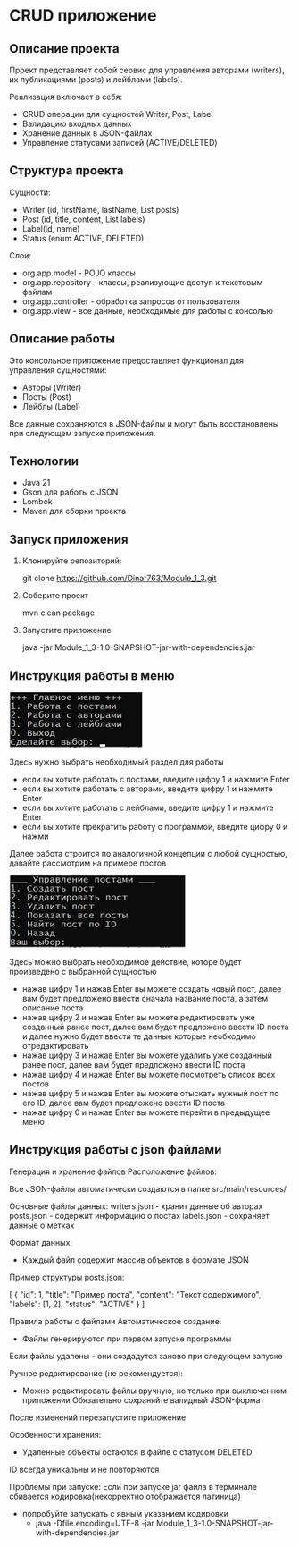 # CRUD приложение

## Описание проекта

Проект представляет собой сервис для управления авторами (writers), их публикациями (posts) и лейблами (labels).


Реализация включает в себя:

   - CRUD операции для сущностей Writer, Post, Label
  - Валидацию входных данных
  - Хранение данных в JSON-файлах
  - Управление статусами записей (ACTIVE/DELETED)

## Структура проекта

Сущности:

   - Writer (id, firstName, lastName, List<Post> posts)
  - Post (id, title, content, List<Label> labels)
  - Label(id, name)
  - Status (enum ACTIVE, DELETED)

Слои:
   - org.app.model - POJO клаcсы
   - org.app.repository - классы, реализующие доступ к текстовым файлам
   - org.app.controller - обработка запросов от пользователя
   - org.app.view - все данные, необходимые для работы с консолью

## Описание работы

   Это консольное приложение предоставляет функционал для управления сущностями:
   - Авторы (Writer)
   - Посты (Post)
   - Лейблы (Label)

Все данные сохраняются в JSON-файлы и могут быть восстановлены при следующем запуске приложения.

## Технологии

   - Java 21
  - Gson для работы с JSON
  - Lombok
  - Maven для сборки проекта

## Запуск приложения

1) Клонируйте репозиторий:

     git clone https://github.com/Dinar763/Module_1_3.git

2) Соберите проект
   
    mvn clean package

3) Запустите приложение 

   java -jar Module_1_3-1.0-SNAPSHOT-jar-with-dependencies.jar

## Инструкция работы в меню
  ![img.png](assets/img.png)

  Здесь нужно выбрать необходимый раздел для работы
  - если вы хотите работать с постами, введите цифру 1 и нажмите Enter
  - если вы хотите работать с авторами, введите цифру 1 и нажмите Enter
  - если вы хотите работать с лейблами, введите цифру 1 и нажмите Enter
  - если вы хотите прекратить работу с программой, введите цифру 0 и нажми
   
   Далее работа строится по аналогичной концепции с любой сущностью, давайте рассмотрим на примере постов
   
   ![img_1.png](assets/img_1.png)
      
   Здесь можно выбрать необходимое действие, которе будет произведено с выбранной сущностью
   - нажав цифру 1 и нажав Enter вы можете создать новый пост, далее вам будет предложено ввести сначала название поста, а затем описание поста
  - нажав цифру 2 и нажав Enter вы можете редактировать уже созданный ранее пост, далее вам будет предложено ввести ID поста и далее нужно будет ввести те данные которые необходимо отредактировать
  - нажав цифру 3 и нажав Enter вы можете удалить уже созданный ранее пост, далее вам будет предложено ввести ID поста
  - нажав цифру 4 и нажав Enter вы можете посмотреть список всех постов
  - нажав цифру 5 и нажав Enter вы можете отыскать нужный пост по его ID, далее вам будет предложено ввести ID поста
  - нажав цифру 0 и нажав Enter вы можете перейти в предыдущее меню

## Инструкция работы с json файлами

Генерация и хранение файлов
Расположение файлов:

Все JSON-файлы автоматически создаются в папке src/main/resources/

Основные файлы данных:
writers.json - хранит данные об авторах
posts.json - содержит информацию о постах
labels.json - сохраняет данные о метках

Формат данных:
- Каждый файл содержит массив объектов в формате JSON

Пример структуры posts.json:

[
{
"id": 1,
"title": "Пример поста",
"content": "Текст содержимого",
"labels": [1, 2],
"status": "ACTIVE"
}
]

Правила работы с файлами
Автоматическое создание:
- Файлы генерируются при первом запуске программы

Если файлы удалены - они создадутся заново при следующем запуске

Ручное редактирование (не рекомендуется):
- Можно редактировать файлы вручную, но только при выключенном приложении
Обязательно сохраняйте валидный JSON-формат

После изменений перезапустите приложение

Особенности хранения:
- Удаленные объекты остаются в файле с статусом DELETED

ID всегда уникальны и не повторяются


 Проблемы при запуске:
 Если при запуске jar файла в терминале сбивается кодировка(некорректно отображается латиница) 
 - попробуйте запускать с явным указанием кодировки
   - java -Dfile.encoding=UTF-8 -jar Module_1_3-1.0-SNAPSHOT-jar-with-dependencies.jar






